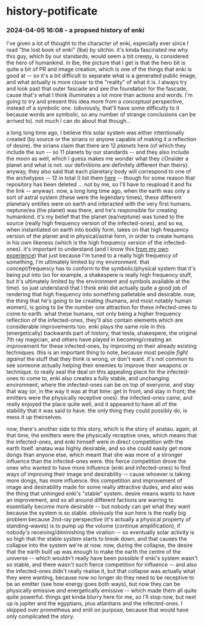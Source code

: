 # history-potificate

### 2024-04-05 16:08 - a propsed history of enki

I've given a lot of thought to the character of enki, especially ever since I read "the lost book of enki" (lbe) by sitchin. it's kinda fascinated me why this guy, which by our standards, would seem a bit creepy, is considered the hero of humankind. in lbe, the picture that I get is that the hero bit is quite a bit of PR and image creation, which is one of the things that enki is good at -- so it's a bit difficult to separate what is a generated public image, and what actually is more closer to the "reality" of what it is. I always try and look past that outer fascade and see the foundation for the fascade, cause that's what I think illuminates a lot more than actions and words. I'm going to try and present this idea more from a *conceptual* perspective, instead of a symbolic one. (obviously, that'll have some difficulty to it because words are symbolic, so any number of strange conclusions can be arrived to). not much I can do about that though...

a long long time ago, I believe this solar system was either intentionally created (by source or the sirians or anyone capable of making it a reflection of desire). the sirians claim that there are 12 *planets* here (of which they include the sun -- so 11 planets by our standards -- and they also include the moon as well, which I guess makes me wonder what they cOnsider a planet and what is not. our definitions are definitely different than theirs). anyway, they also said that each planetary body will correspond to one of the archetypes -- 12 in total (I list them [here](../nosedocs/sirian-guide) -- though for some reason that repository has been deleted ... not by me, so I'll have to reupload it and fix the link -- anyway).
now, a long long time ago, when the earth was only a sort of astral system (these were the legendary times), these different planetary entiites were on earth and interacted with the very first humans. neptune/ea (the planet) was there, and he's responsible for creating humankind. it's my belief that the planet (ea/neptune) was tuned to the source (really high frequency version of the infected-ones), and so ea, when instantiated on earth into bodily form, takes on that high frequency version of the planet and in physical/astral form, in order to create humans in his own likeness (which is the high frequency version of the infected-ones).
	it's important to understand (and I know this [from my own experience](/question-aire.md#2024-04-06-0119---what-do-i-mean-by-artificial-being)) that just because I'm tuned to a really high frequency of something, I'm ultimately limited by my environment. that concept/frequency has to conform to the symbolic/physical system that it's being put into (so for example, a shakespere is really high frequency stuff, but it's ultimately limited by the environment and symbols available at the time). so just understand that I think enki did actually quite a good job of rendering that high frequency into something palletable and desirable.
now, the thing that he's going to be creating (humans, and most notably human women), is going to be the number one attraction for these infected-ones to come to earth. what these humans, not only being a higher frequency reflection of the infected-ones, they'll also contain elements which are considerable improvements too.
	enki plays the same role in this (energetically) backwards part of history, that tesla, shakespere, the original 7th ray magician, and others have played in becoming/creating an improvement for these infected-ones, by improving on their already existing techniques. this is an important thing to note, because most people *fight against* the stuff that they think is wrong, or don't want. it's not common to see someone actually helping their enemies to improve their weapons or technique.
to really seal the deal on this appealing place for the infected-ones to come to, enki also creates a fully stable, and unchanging environment, where the infected-ones can be on top of everyone, and stay that way (or, in the way it was at that time: get in front, and stay in front; the emitters were the physically receptive ones). the infected-ones came, and really enjoyed the place quite well, and it appeared to have all of the stability that it was said to have. the only thing they could possibly do, is mess it up theirselves.

now, there's another side to this story, which is the story of anatau. again, at that time, the emitters were the physically receptive ones, which means that the infected-ones, and enki himself were in direct competition with the earth itself. anatau was highly desirable, and so she could easily get more dongs than anyone else, which meant that she was more of a stronger influence than the infected-ones were. this fierce competition drove the ones who wanted to have more influence (enki and infected-ones) to find ways of improving their image and desirability -- cause whoever is taking more dongs, has more influence. this competition and improvement of image and desirability made for some really attractive dudes, and also was the thing that unhinged enki's "stable" system. desire means wants to have an improvement, and so all around different factions are warring to essentially become more desirable -- but nobody can get what they want because the system is so stable.
obviously the sun here is the really big problem because 2nd-ray perspective (it's actually a physical property of standing-waves) is to pump up the volume (continue amplification), if nobody's receiving/diminishing the viration -- so eventually solar activity is so high that the stable system starts to break down, and that causes the collapse into the system we're at now.
now, during the collapse, the desire that the earth built up was enough to make the earth the centre of the universe -- which wouldn't really have been possible if enki's system wasn't so stable, and there wasn't such fierce competition for influence -- and also the infected-ones didn't really realise it, but that collapse was actually what they were wanting, because now no longer do they need to be receptive to be an emitter (see how energy goes both ways), but now they can be physically emissive *and* energetically emissive -- which made them all quite quite powerful. things get kinda blurry here for me, so I'll stop now, but next up is jupiter and the egyptians, plus atlantians and the infected-ones. I skipped over prometheus and enlil on purpose, because that would have only complicated the story.
